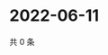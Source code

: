 # 2022-06-11

共 0 条

<!-- BEGIN WEIBO -->
<!-- 最后更新时间 Sat Jun 11 2022 16:18:12 GMT+0800 (China Standard Time) -->

<!-- END WEIBO -->
